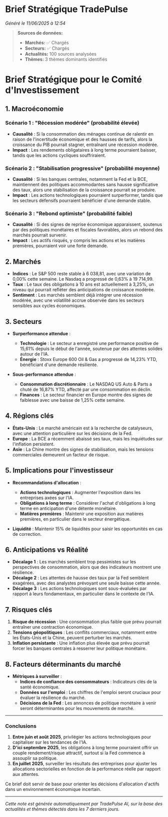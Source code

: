 # Brief Stratégique TradePulse

*Généré le 11/06/2025 à 12:54*

> **Sources de données:**
> - **Marchés:** ✅ Chargés
> - **Secteurs:** ✅ Chargés
> - **Actualités:** 100 sources analysées
> - **Thèmes:** 3 thèmes dominants identifiés

# Brief Stratégique pour le Comité d'Investissement

## 1. Macroéconomie

### Scénario 1 : "Récession modérée" (probabilité élevée)
- **Causalité** : Si la consommation des ménages continue de ralentir en raison de l'incertitude économique et des hausses de tarifs, alors la croissance du PIB pourrait stagner, entraînant une récession modérée.
- **Impact** : Les rendements obligataires à long terme pourraient baisser, tandis que les actions cycliques souffriraient.

### Scénario 2 : "Stabilisation progressive" (probabilité moyenne)
- **Causalité** : Si les banques centrales, notamment la Fed et la BCE, maintiennent des politiques accommodantes sans hausse significative des taux, alors une stabilisation de la croissance pourrait se produire.
- **Impact** : Les actions technologiques pourraient surperformer, tandis que les secteurs défensifs pourraient bénéficier d'une demande stable.

### Scénario 3 : "Rebond optimiste" (probabilité faible)
- **Causalité** : Si des signes de reprise économique apparaissent, soutenus par des politiques monétaires et fiscales favorables, alors un rebond des marchés pourrait survenir.
- **Impact** : Les actifs risqués, y compris les actions et les matières premières, pourraient voir une forte demande.

## 2. Marchés

- **Indices** : Le S&P 500 reste stable à 6 038,81, avec une variation de 0,00% cette semaine. Le Nasdaq a progressé de 0,63% à 19 714,99.
- **Taux** : Le taux des obligations à 10 ans est actuellement à 3,25%, un niveau qui pourrait refléter des anticipations de croissance modérée.
- **Sentiment** : Les marchés semblent déjà intégrer une récession modérée, avec une volatilité accrue observée dans les secteurs sensibles aux cycles économiques.

## 3. Secteurs

- **Surperformance attendue** : 
  - **Technologie** : Le secteur a enregistré une performance positive de 15,61% depuis le début de l'année, soutenue par des attentes solides autour de l'IA.
  - **Énergie** : Stoxx Europe 600 Oil & Gas a progressé de 14,23% YTD, bénéficiant d'une demande résiliente.

- **Sous-performance attendue** : 
  - **Consommation discrétionnaire** : Le NASDAQ US Auto & Parts a chuté de 16,87% YTD, affecté par une consommation en déclin.
  - **Finances** : Le secteur financier en Europe montre des signes de faiblesse avec une baisse de 1,25% cette semaine.

## 4. Régions clés

- **États-Unis** : Le marché américain est à la recherche de catalyseurs, avec une attention particulière sur les décisions de la Fed.
- **Europe** : La BCE a récemment abaissé ses taux, mais les inquiétudes sur l'inflation persistent.
- **Asie** : La Chine montre des signes de stabilisation, mais les tensions commerciales demeurent un facteur de risque.

## 5. Implications pour l'investisseur

- **Recommandations d'allocation** :
  - **Actions technologiques** : Augmenter l'exposition dans les entreprises axées sur l'IA.
  - **Obligations à long terme** : Considérer l'achat d'obligations à long terme en anticipation d'une détente monétaire.
  - **Matières premières** : Maintenir une exposition aux matières premières, en particulier dans le secteur énergétique.

- **Liquidité** : Maintenir 15% de liquidités pour saisir les opportunités en cas de correction.

## 6. Anticipations vs Réalité

- **Décalage 1** : Les marchés semblent trop pessimistes sur les perspectives de consommation, alors que des indicateurs montrent une résilience.
- **Décalage 2** : Les attentes de hausse des taux par la Fed semblent exagérées, avec des analystes prévoyant une seule baisse cette année.
- **Décalage 3** : Les actions technologiques sont sous-évaluées par rapport à leurs fondamentaux, en particulier dans le contexte de l'IA.

## 7. Risques clés

1. **Risque de récession** : Une consommation plus faible que prévu pourrait entraîner une contraction économique.
2. **Tensions géopolitiques** : Les conflits commerciaux, notamment entre les États-Unis et la Chine, peuvent perturber les marchés.
3. **Inflation persistante** : Une inflation plus élevée que prévu pourrait forcer les banques centrales à resserrer leur politique monétaire.

## 8. Facteurs déterminants du marché

- **Métriques à surveiller** : 
  - **Indices de confiance des consommateurs** : Indicateurs clés de la santé économique.
  - **Données sur l'emploi** : Les chiffres de l'emploi seront cruciaux pour évaluer la résilience du marché.
  - **Décisions de la Fed** : Les annonces de politique monétaire à venir seront déterminantes pour les mouvements de marché.

---

### Conclusions

1. **Entre juin et août 2025**, privilégier les actions technologiques pour capitaliser sur les tendances de l'IA.
2. **D'ici septembre 2025**, les obligations à long terme pourraient offrir un couple rendement/risque attractif, surtout si la Fed commence à assouplir sa politique.
3. **En juillet 2025**, surveiller les résultats des entreprises pour ajuster les allocations sectorielles en fonction de la performance réelle par rapport aux attentes.

Ce brief doit servir de base pour orienter les décisions d'allocation d'actifs dans un environnement économique incertain.

---

*Cette note est générée automatiquement par TradePulse AI, sur la base des actualités et thèmes détectés dans les 7 derniers jours.*
